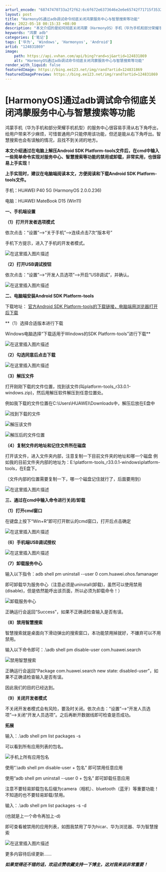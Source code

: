 ```yaml
---
arturl_encode: "68747470733a2f2f62:6c6f672e6373646e2e6e65742f71715f35323837383933332f:61727469636c652f64657461696c732f313234383331383639"
layout: post
title: "HarmonyOS通过adb调试命令彻底关闭鸿蒙服务中心与智慧搜索等功能"
date: 2022-05-18 00:15:33 +08:00
description: "本文介绍的是如何彻底关闭鸿蒙（HarmonyOS）手机（华为手机和部分荣耀手机机型）服务中心与智慧搜"
keywords: "鸿蒙 adb"
categories: ['笔记']
tags: ['华为', 'Windows', 'Harmonyos', 'Android']
artid: "124831869"
image:
    path: https://api.vvhan.com/api/bing?rand=sj&artid=124831869
    alt: "HarmonyOS通过adb调试命令彻底关闭鸿蒙服务中心与智慧搜索等功能"
render_with_liquid: false
featuredImage: https://bing.ee123.net/img/rand?artid=124831869
featuredImagePreview: https://bing.ee123.net/img/rand?artid=124831869
---
```


# [HarmonyOS]通过adb调试命令彻底关闭鸿蒙服务中心与智慧搜索等功能

鸿蒙手机（华为手机和部分荣耀手机机型）的服务中心很容易手滑从右下角呼出，给用户带来不少麻烦，可惜普通用户只能停用该功能，但还是能从右下角呼出。智慧搜索也会有误触的情况，且找不到关闭的地方。

**本文介绍通过在电脑上解压Android SDK Platform-tools文件后，在cmd中输入一些简单命令实现对服务中心、智慧搜索等功能的禁用或卸载，非常实用，也很容易上手实现！**

**上手实现时，建议在电脑端阅读本文，方便阅读和下载Android SDK Platform-tools文件。**

手机：HUAWEI P40 5G (HarmonyOS 2.0.0.236)
  
电脑：HUAWEI MateBook D15 (Win11)

**一、手机端设置**
  
**（1）打开开发者选项模式**
  
依次点击：“设置”—>“关于手机”—>连续点击7次“版本号”
  
手机下方提示，进入了手机的开发者模式。
  
![在这里插入图片描述](https://i-blog.csdnimg.cn/blog_migrate/a26b9c17c7e9761f7f527b578045e5d6.jpeg)

**（2）打开USB调试按钮**
  
依次点击：“设置”—>“开发人员选项”—>开启“USB调试”，并确认。
  
![在这里插入图片描述](https://i-blog.csdnimg.cn/blog_migrate/61a7519d7f5e636b2d6faa821a38f884.jpeg#pic_center)
  
**二、电脑端安装Android SDK Platform-tools**
  
下载地址：
[官方Android SDK Platform-tools的下载链接，电脑端用浏览器打开后下载](https://developer.android.google.cn/studio/releases/platform-tools?authuser=0&hl=tr#downloads)

**（1）选择合适版本进行下载
  
Windows电脑选择“下载适用于Windows的SDK Platform-tools”进行下载**
  
![在这里插入图片描述](https://i-blog.csdnimg.cn/blog_migrate/7d500f5b08084c90f0cff111dfb8af91.png)
  
**（2）勾选同意后点击下载**
  
![在这里插入图片描述](https://i-blog.csdnimg.cn/blog_migrate/b99d34543be99be4ced875e0926fc000.png)
  
**（3）解压文件**
  
打开刚刚下载的文件位置，找到该文件(叫platform-tools_r33.0.1-windows.zip)，然后用解压软件解压到任意位置处。
  
例如我下载的文件位置在C:\Users\HUAWEI\Downloads中，解压后放在E盘中
  
![找到下载的文件](https://i-blog.csdnimg.cn/blog_migrate/d1f413e0f96b75b7d490e5670d3476b5.png)
  
![解压该文件](https://i-blog.csdnimg.cn/blog_migrate/40ee4a9ad6b68ec7a4ab01652a57b670.png)
  
![解压后的文件位置](https://i-blog.csdnimg.cn/blog_migrate/f00edb534e9791b26c2691c541d930cd.png)
  
**（4）复制文件的地址和记住文件所在磁盘**
  
打开该文件，进入文件夹内部，注意复制一下目前文件夹的地址和哪一个磁盘 例如我的目前文件夹内部的地址为：E:\platform-tools_r33.0.1-windows\platform-tools，在E盘下。
  
（文件内部的位置需要复制一下，哪一个磁盘记住就行了，后面要用到）

![在这里插入图片描述](https://i-blog.csdnimg.cn/blog_migrate/8e01e74bfe24b9f849ba18f9ca45a7af.png)
  
**三、通过在cmd中输入命令进行关闭/卸载**
  
**（1）打开cmd窗口**
  
在键盘上按下“Win+R”即可打开默认的cmd窗口，打开后点击确定
  
![在这里插入图片描述](https://i-blog.csdnimg.cn/blog_migrate/4708524b68fa697a23e8c70e1ac5aea8.png)

**（6）手机端USB调试授权**
  
![在这里插入图片描述](https://i-blog.csdnimg.cn/blog_migrate/eb8819d6f307d2506ba31139d651635c.png)
  
**（7）卸载服务中心**
  
输入以下指令：adb shell pm uninstall --user 0 com.huawei.ohos.famanager
  
即可卸载华为服务中心（注意必须是uninstall(卸载)，虽然可以使用禁用(disable)，但是依然能呼出该页面，所以必须为卸载命令！）
  
![卸载服务中心](https://i-blog.csdnimg.cn/blog_migrate/47e370d93bb2f3488c17229ff6d58935.png)
  
正确运行会返回“Success”，如果不正确请检查输入是否有误。

**（8）禁用智慧搜索**
  
智慧搜索就是桌面向下滑动弹出的搜索窗口，本功能禁用掉就好，不嫌弃可以不用禁用。
  
输入以下命令即可：.\adb shell pm disable-user com.huawei.search
  
![禁用智慧搜索](https://i-blog.csdnimg.cn/blog_migrate/99796307924d518955d7d1b087ecda35.png)
  
正确运行会返回“Package com.huawei.search new state: disabled-user”，如果不正确请检查输入是否有误。
  
因此我们的目的已经达到。

**（9）关闭开发者模式**
  
不关闭开发者模式会有风险，要及时关闭。依次点击：“设置”—>“开发人员选项”—>关闭“开发人员选项”。之后再断开数据线即可检查是否成功。

**拓展**
  
输入：.\adb shell pm list packages -s
  
可以看到所有应用列表的包名。
  
![手机上所有应用包名](https://i-blog.csdnimg.cn/blog_migrate/1985d257c3c9113196ac3d2d59c81484.png)
  
使用“.\adb shell pm disable-user + 包名” 即可禁用任意应用
  
使用“adb shell pm uninstall --user 0 + 包名” 即可卸载任意应用

注意不要轻易卸载包名后缀为camera（相机）、bluetooth（蓝牙）等重要功能！不知道的也不要轻易卸载/禁用。

输入：.\adb shell pm list packages -s -d
  
(也就是上一个命令再加上-d)
  
即可查看被禁用的应用列表，如图我禁用了华为hicar、华为浏览器、华为智慧搜索
  
![在这里插入图片描述](https://i-blog.csdnimg.cn/blog_migrate/ee2a6b2ee0c2465dbb27a56fe6a0e9f2.png)
  
更多内容待后续更新……

***如果觉得还不错的话，欢迎点赞收藏支持一下博主，这对我来说非常重要！***